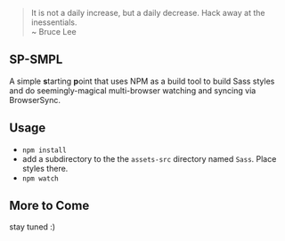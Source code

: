 > It is not a daily increase, but a daily decrease. Hack away at the inessentials.  
> ~ Bruce Lee

## SP-SMPL 

A simple **s**tarting **p**oint that uses NPM as a build tool to build Sass styles and do seemingly-magical multi-browser watching and syncing via BrowserSync.

## Usage

- `npm install`
- add a subdirectory to the the `assets-src` directory named `Sass`. Place styles there.
- `npm watch`

## More to Come

stay tuned :)
